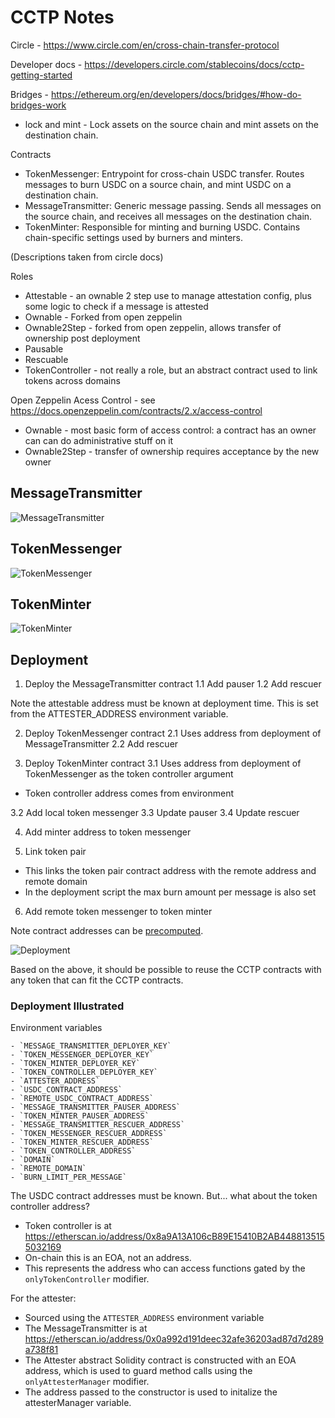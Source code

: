 # CCTP Notes

Circle - https://www.circle.com/en/cross-chain-transfer-protocol

Developer docs - https://developers.circle.com/stablecoins/docs/cctp-getting-started

Bridges - https://ethereum.org/en/developers/docs/bridges/#how-do-bridges-work

* lock and mint -  Lock assets on the source chain and mint assets on the destination chain.

Contracts

* TokenMessenger: Entrypoint for cross-chain USDC transfer. Routes messages to burn USDC on a source chain, and mint USDC on a destination chain.
* MessageTransmitter: Generic message passing. Sends all messages on the source chain, and receives all messages on the destination chain.
* TokenMinter: Responsible for minting and burning USDC. Contains chain-specific settings used by burners and minters.

(Descriptions taken from circle docs)


Roles

* Attestable - an ownable 2 step use to manage attestation config, plus some logic to check if a message is attested
* Ownable - Forked from open zeppelin
* Ownable2Step - forked from open zeppelin, allows transfer of ownership post deployment
* Pausable
* Rescuable
* TokenController - not really a role, but an abstract contract used to link tokens across domains

Open Zeppelin Acess Control - see https://docs.openzeppelin.com/contracts/2.x/access-control

* Ownable - most basic form of access control: a contract has an owner can can do administrative stuff on it
* Ownable2Step - transfer of ownership requires acceptance by the new owner

## MessageTransmitter

![MessageTransmitter](./MessageTransmitter.png)

## TokenMessenger

![TokenMessenger](./tokenMessenger.png)

## TokenMinter

![TokenMinter](./tokenMinter.png)


## Deployment

1. Deploy the MessageTransmitter contract
1.1 Add pauser
1.2 Add rescuer

Note the attestable address must be known at deployment time. This is set from the ATTESTER_ADDRESS environment variable.

2. Deploy TokenMessenger contract
2.1 Uses address from deployment of MessageTransmitter
2.2 Add rescuer

3. Deploy TokenMinter contract
3.1 Uses address from deployment of TokenMessenger as the token controller argument

* Token controller address comes from environment

3.2 Add local token messenger 
3.3 Update pauser
3.4 Update rescuer

4. Add minter address to token messenger

5. Link token pair

* This links the token pair contract address with the remote address and remote domain
* In the deployment script the max burn amount per message is also set

6. Add remote token messenger to token minter


Note contract addresses can be [precomputed](https://ethereum.stackexchange.com/questions/760/how-is-the-address-of-an-ethereum-contract-computed).


![Deployment](./deployed.png)

Based on the above, it should be possible to reuse the CCTP contracts with any token that can fit the
CCTP contracts.

### Deployment Illustrated

Environment variables

    - `MESSAGE_TRANSMITTER_DEPLOYER_KEY`
    - `TOKEN_MESSENGER_DEPLOYER_KEY`
    - `TOKEN_MINTER_DEPLOYER_KEY`
    - `TOKEN_CONTROLLER_DEPLOYER_KEY`
    - `ATTESTER_ADDRESS`
    - `USDC_CONTRACT_ADDRESS`
    - `REMOTE_USDC_CONTRACT_ADDRESS`
    - `MESSAGE_TRANSMITTER_PAUSER_ADDRESS`
    - `TOKEN_MINTER_PAUSER_ADDRESS`
    - `MESSAGE_TRANSMITTER_RESCUER_ADDRESS`
    - `TOKEN_MESSENGER_RESCUER_ADDRESS`
    - `TOKEN_MINTER_RESCUER_ADDRESS`
    - `TOKEN_CONTROLLER_ADDRESS`
    - `DOMAIN`
    - `REMOTE_DOMAIN`
    - `BURN_LIMIT_PER_MESSAGE`

The USDC contract addresses must be known. But... what about the token controller address?

- Token controller is at https://etherscan.io/address/0x8a9A13A106cB89E15410B2AB4488135155032169
- On-chain this is an EOA, not an address.
- This represents the address who can access functions gated by the `onlyTokenController` modifier.

For the attester:

- Sourced using the `ATTESTER_ADDRESS` environment variable
- The MessageTransmitter is at https://etherscan.io/address/0x0a992d191deec32afe36203ad87d7d289a738f81
- The Attester abstract Solidity contract is constructed with an EOA address, which is used to guard method calls using the `onlyAttesterManager` modifier.
- The address passed to the constructor is used to initalize the attesterManager variable.

